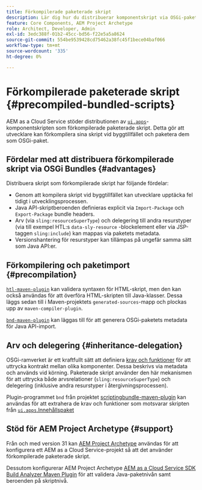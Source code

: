 ```yaml
---
title: Förkompilerade paketerade skript
description: Lär dig hur du distribuerar komponentskript via OSGi-paket till Adobe Experience Manager Cloud Service.
feature: Core Components, AEM Project Archetype
role: Architect, Developer, Admin
exl-id: 3edc388f-01b2-45cc-bd56-f22e5a5a8624
source-git-commit: 554be9539428cd75462a38fc45f1bece04baf066
workflow-type: tm+mt
source-wordcount: '335'
ht-degree: 0%

---
```



# Förkompilerade paketerade skript {#precompiled-bundled-scripts}

AEM as a Cloud Service stöder distributionen av [`ui.apps`](https://experienceleague.adobe.com/docs/experience-manager-cloud-service/implementing/developing/aem-project-content-package-structure.html?lang=sv-SE#code-packages-%2F-osgi-bundles)-komponentskripten som förkompilerade paketerade skript. Detta gör att utvecklare kan förkompilera sina skript vid byggtillfället och paketera dem som OSGi-paket.

## Fördelar med att distribuera förkompilerade skript via OSGi Bundles {#advantages}

Distribuera skript som förkompilerade skript har följande fördelar:

+ Genom att kompilera skript vid byggtillfället kan utvecklare upptäcka fel tidigt i utvecklingsprocessen.
+ Java API-skriptberoenden definieras explicit via `Import-Package` och `Export-Package` bundle headers.
+ Arv (via `sling:resourceSuperType`) och delegering till andra resurstyper (via till exempel HTL:s `data-sly-resource` -blockelement eller via JSP-taggen `sling:include`) kan mappas via paketets metadata.
+ Versionshantering för resurstyper kan tillämpas på ungefär samma sätt som Java API:er.

## Förkompilering och paketimport {#precompilation}

[`htl-maven-plugin`](https://sling.apache.org/components/htl-maven-plugin/index.html) kan validera syntaxen för HTML-skript, men den kan också användas för att överföra HTML-skripten till Java-klasser. Dessa läggs sedan till i Maven-projektets `generated-sources`-mapp och plockas upp av `maven-compiler-plugin`.

[`bnd-maven-plugin`](https://github.com/bndtools/bnd/tree/master/maven/bnd-maven-plugin) kan läggas till för att generera OSGi-paketets metadata för Java API-import.

## Arv och delegering {#inheritance-delegation}

OSGi-ramverket är ett kraftfullt sätt att definiera [krav och funktioner](https://docs.osgi.org/specification/osgi.core/7.0.0/framework.module.html#framework.module.dependencies) för att uttrycka kontrakt mellan olika komponenter. Dessa beskrivs via metadata och används vid körning. Paketerade skript använder den här mekanismen för att uttrycka både arvsrelationer (`sling:resourceSuperType`) och delegering (inklusive andra resurstyper i återgivningsprocessen).

Plugin-programmet `bnd` från projektet [scriptingbundle-maven-plugin](https://sling.apache.org/components/scriptingbundle-maven-plugin/bnd.html) kan användas för att extrahera de krav och funktioner som motsvarar skripten från [`ui.apps`.Innehållspaket ](https://experienceleague.adobe.com/docs/experience-manager-cloud-service/implementing/developing/aem-project-content-package-structure.html?lang=sv-SE#code-packages-%2F-osgi-bundles)

## Stöd för AEM Project Archetype {#support}

Från och med version 31 kan [AEM Project Archetype](https://experienceleague.adobe.com/docs/experience-manager-core-components/using/developing/archetype/using.html?lang=sv-SE) användas för att konfigurera ett AEM as a Cloud Service-projekt så att det använder förkompilerade paketerade skript.

Dessutom konfigurerar AEM Project Archetype [AEM as a Cloud Service SDK Build Analyzer Maven Plugin](/help/developing/archetype/build-analyzer-maven-plugin.md) för att validera Java-paketnivån samt beroenden på skriptnivå.
